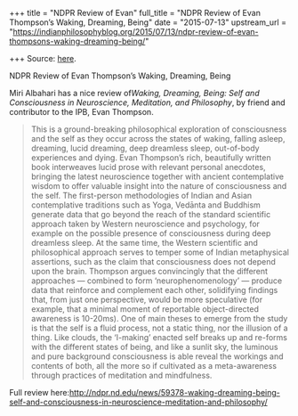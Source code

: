 +++
title = "NDPR Review of Evan"
full_title = "NDPR Review of Evan Thompson’s Waking, Dreaming, Being"
date = "2015-07-13"
upstream_url = "https://indianphilosophyblog.org/2015/07/13/ndpr-review-of-evan-thompsons-waking-dreaming-being/"

+++
Source: [here](https://indianphilosophyblog.org/2015/07/13/ndpr-review-of-evan-thompsons-waking-dreaming-being/).

NDPR Review of Evan Thompson’s Waking, Dreaming, Being

Miri Albahari has a nice review of*Waking, Dreaming, Being: Self and
Consciousness in Neuroscience, Meditation, and Philosophy*, by friend
and contributor to the IPB, Evan Thompson.

> This is a ground-breaking philosophical exploration of consciousness
> and the self as they occur across the states of waking, falling
> asleep, dreaming, lucid dreaming, deep dreamless sleep, out-of-body
> experiences and dying. Evan Thompson’s rich, beautifully written book
> interweaves lucid prose with relevant personal anecdotes, bringing the
> latest neuroscience together with ancient contemplative wisdom to
> offer valuable insight into the nature of consciousness and the self.
> The first-person methodologies of Indian and Asian contemplative
> traditions such as Yoga, Vedānta and Buddhism generate data that go
> beyond the reach of the standard scientific approach taken by Western
> neuroscience and psychology, for example on the possible presence of
> consciousness during deep dreamless sleep. At the same time, the
> Western scientific and philosophical approach serves to temper some of
> Indian metaphysical assertions, such as the claim that consciousness
> does not depend upon the brain. Thompson argues convincingly that the
> different approaches — combined to form ‘neurophenomenology’ — produce
> data that reinforce and complement each other, solidifying findings
> that, from just one perspective, would be more speculative (for
> example, that a minimal moment of reportable object-directed awareness
> is 10-20ms). One of main theses to emerge from the study is that the
> self is a fluid process, not a static thing, nor the illusion of a
> thing. Like clouds, the ‘I-making’ enacted self breaks up and re-forms
> with the different states of being, and like a sunlit sky, the
> luminous and pure background consciousness is able reveal the workings
> and contents of both, all the more so if cultivated as a
> meta-awareness through practices of meditation and mindfulness.

Full review
here:<http://ndpr.nd.edu/news/59378-waking-dreaming-being-self-and-consciousness-in-neuroscience-meditation-and-philosophy/>
